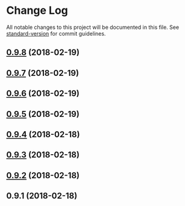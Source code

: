 # Change Log

All notable changes to this project will be documented in this file. See [standard-version](https://github.com/conventional-changelog/standard-version) for commit guidelines.

<a name="0.9.8"></a>
## [0.9.8](https://github.com/ojkelly/wahn/compare/v0.9.7...v0.9.8) (2018-02-19)



<a name="0.9.7"></a>
## [0.9.7](https://github.com/ojkelly/wahn/compare/v0.9.6...v0.9.7) (2018-02-19)



<a name="0.9.6"></a>
## [0.9.6](https://github.com/ojkelly/wahn/compare/v0.9.5...v0.9.6) (2018-02-19)



<a name="0.9.5"></a>
## [0.9.5](https://github.com/ojkelly/wahn/compare/v0.9.4...v0.9.5) (2018-02-19)



<a name="0.9.4"></a>
## [0.9.4](https://github.com/ojkelly/wahn/compare/v0.9.3...v0.9.4) (2018-02-18)



<a name="0.9.3"></a>
## [0.9.3](https://github.com/ojkelly/wahn/compare/v0.9.2...v0.9.3) (2018-02-18)



<a name="0.9.2"></a>
## [0.9.2](https://github.com/ojkelly/wahn/compare/v0.9.1...v0.9.2) (2018-02-18)



<a name="0.9.1"></a>
## 0.9.1 (2018-02-18)
